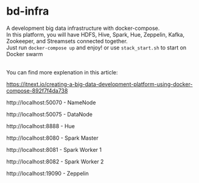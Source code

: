 # bd-infra
A development big data infrastructure with docker-compose.
<br> In this platform, you will have  HDFS, Hive, Spark, Hue, Zeppelin, Kafka, Zookeeper, and Streamsets connected together.
<br> Just run `docker-compose up` and enjoy!
or use `stack_start.sh` to start on Docker swarm

<br> You can find more explenation in this article:

https://itnext.io/creating-a-big-data-development-platform-using-docker-compose-892f7f4da738

http://localhost:50070 - NameNode

http://localhost:50075 - DataNode

http://localhost:8888 - Hue

http://localhost:8080 - Spark Master

http://localhost:8081 - Spark Worker 1

http://localhost:8082 - Spark Worker 2

http://localhost:19090 - Zeppelin

 